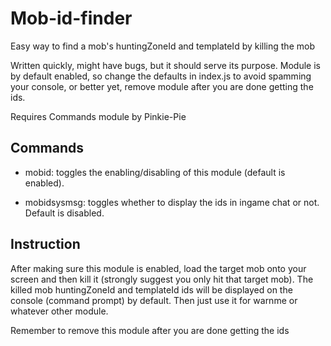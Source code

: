 # Mob-id-finder
Easy way to find a mob's huntingZoneId and templateId by killing the mob

Written quickly, might have bugs, but it should serve its purpose. Module is by default enabled, so change the defaults in index.js to avoid spamming your console, or better yet, remove module after you are done getting the ids.

Requires Commands module by Pinkie-Pie

## Commands
- mobid: toggles the enabling/disabling of this module (default is enabled). 

- mobidsysmsg: toggles whether to display the ids in ingame chat or not. Default is disabled.

## Instruction
After making sure this module is enabled, load the target mob onto your screen and then kill it (strongly suggest you only hit that target mob). The killed mob huntingZoneId and templateId ids will be displayed on the console (command prompt) by default. Then just use it for warnme or whatever other module.

Remember to remove this module after you are done getting the ids
